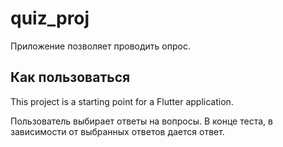 # quiz_proj

Приложение позволяет проводить опрос.

## Как пользоваться

This project is a starting point for a Flutter application.

Пользователь выбирает ответы на вопросы.
В конце теста, в зависимости от выбранных ответов дается ответ.
